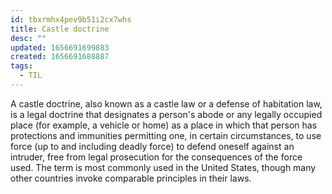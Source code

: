 ```yaml
---
id: tbxrmhx4pev9b51i2cx7whs
title: Castle doctrine
desc: ""
updated: 1656691699883
created: 1656691688887
tags:
  - TIL
---
```


A castle doctrine, also known as a castle law or a defense of habitation law, is a legal doctrine that designates a person's abode or any legally occupied place (for example, a vehicle or home) as a place in which that person has protections and immunities permitting one, in certain circumstances, to use force (up to and including deadly force) to defend oneself against an intruder, free from legal prosecution for the consequences of the force used. The term is most commonly used in the United States, though many other countries invoke comparable principles in their laws.
